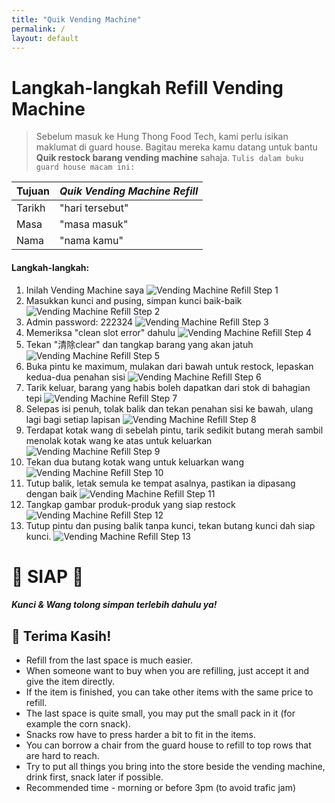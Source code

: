 ```yaml
---
title: "Quik Vending Machine"
permalink: /
layout: default
---
```



# Langkah-langkah Refill Vending Machine

> Sebelum masuk ke Hung Thong Food Tech, kami perlu isikan maklumat di guard house. Bagitau mereka kamu datang untuk bantu **Quik restock barang vending machine** sahaja. 
> `Tulis dalam buku guard house macam ini:`

| Tujuan | *Quik Vending Machine Refill* |
| --- | ----------- |
| Tarikh | "hari tersebut" |
| Masa | "masa masuk" |
| Nama | "nama kamu" |

#### Langkah-langkah:
1. Inilah Vending Machine saya
![](img/vending-step-1.jpg "Vending Machine Refill Step 1")
2. Masukkan kunci and pusing, simpan kunci baik-baik 
![](img/vending-step-2.jpg "Vending Machine Refill Step 2")
3. Admin password: 222324
![](img/vending-step-3.jpg "Vending Machine Refill Step 3") 
4. Memeriksa "clean slot error" dahulu
![](img/vending-step-4.jpg "Vending Machine Refill Step 4")
5. Tekan "清除clear" dan  tangkap barang yang akan jatuh
![](img/vending-step-5.jpg "Vending Machine Refill Step 5")
6. Buka pintu ke maximum, mulakan dari bawah untuk restock, lepaskan kedua-dua penahan sisi
![](img/vending-step-6.jpg "Vending Machine Refill Step 6")
7. Tarik keluar, barang yang habis boleh dapatkan dari stok di bahagian tepi
![](img/vending-step-7.jpg "Vending Machine Refill Step 7")
8. Selepas isi penuh, tolak balik dan tekan penahan sisi ke bawah, ulang lagi bagi setiap lapisan
![](img/vending-step-8.jpg "Vending Machine Refill Step 8")
9. Terdapat kotak wang di sebelah pintu, tarik sedikit butang merah sambil menolak kotak wang ke atas untuk keluarkan 
![](img/vending-step-9.jpg "Vending Machine Refill Step 9")
10. Tekan dua butang kotak wang untuk keluarkan wang 
![](img/vending-step-10.jpg "Vending Machine Refill Step 10")
11. Tutup balik, letak semula ke tempat asalnya, pastikan ia dipasang dengan baik 
![](img/vending-step-11.jpg "Vending Machine Refill Step 11")
12. Tangkap gambar produk-produk yang siap restock
![](img/vending-step-12.jpg "Vending Machine Refill Step 12")
13. Tutup pintu dan pusing balik tanpa kunci, tekan butang kunci dah siap kunci.
![](img/vending-step-13.jpg "Vending Machine Refill Step 13")

# 🎉 SIAP 🎉
#### *Kunci & Wang tolong simpan terlebih dahulu ya!*
## 🙏 Terima Kasih!

- Refill from the last space is much easier.
- When someone want to buy when you are refilling, just accept it and give the item directly.
- If the item is finished, you can take other items with the same price to refill.
- The last space is quite small, you may put the small pack in it (for example the corn snack).
- Snacks row have to press harder a bit to fit in the items.
- You can borrow a chair from the guard house to refill to top rows that are hard to reach.
- Try to put all things you bring into the store beside the vending machine, drink first, snack later if possible.
- Recommended time - morning or before 3pm (to avoid trafic jam) 
